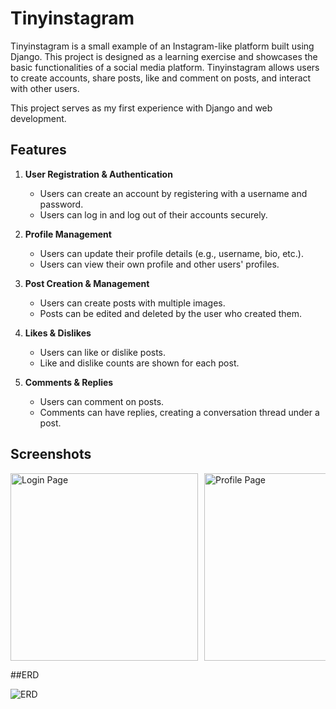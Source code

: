 # Tinyinstagram

Tinyinstagram is a small example of an Instagram-like platform built using Django. This project is designed as a learning exercise and showcases the basic functionalities of a social media platform. Tinyinstagram allows users to create accounts, share posts, like and comment on posts, and interact with other users.

This project serves as my first experience with Django and web development.

## Features

1. **User Registration & Authentication**
   - Users can create an account by registering with a username and password.
   - Users can log in and log out of their accounts securely.

2. **Profile Management**
   - Users can update their profile details (e.g., username, bio, etc.).
   - Users can view their own profile and other users' profiles.

3. **Post Creation & Management**
   - Users can create posts with multiple images.
   - Posts can be edited and deleted by the user who created them.

4. **Likes & Dislikes**
   - Users can like or dislike posts.
   - Like and dislike counts are shown for each post.

5. **Comments & Replies**
   - Users can comment on posts.
   - Comments can have replies, creating a conversation thread under a post.


## Screenshots

<div style="display: flex; overflow-x: auto;">
  <img src="https://github.com/AmirMohamadmAsghari/Maktab105_Tinyinstagram/blob/main/assert/images/user_post.png" alt="Login Page" width="300" style="margin-right: 10px;"/>
  <img src="https://github.com/AmirMohamadmAsghari/Maktab105_Tinyinstagram/blob/main/assert/images/edite_profile.png" alt="Profile Page" width="300" style="margin-right: 10px;"/>
  <img src="https://github.com/AmirMohamadmAsghari/Maktab105_Tinyinstagram/blob/main/assert/images/explor.png" alt="Post Creation" width="300" style="margin-right: 10px;"/>
  <img src="https://github.com/AmirMohamadmAsghari/Maktab105_Tinyinstagram/blob/main/assert/images/user_login.png" alt="Post Like" width="300" style="margin-right: 10px;"/>
  <img src="https://github.com/AmirMohamadmAsghari/Maktab105_Tinyinstagram/blob/main/assert/images/regester.png" alt="Comments Section" width="300"/>
</div>


##ERD

![ERD](https://github.com/AmirMohamadmAsghari/Maktab105_Tinyinstagram/blob/main/ERD.png)
